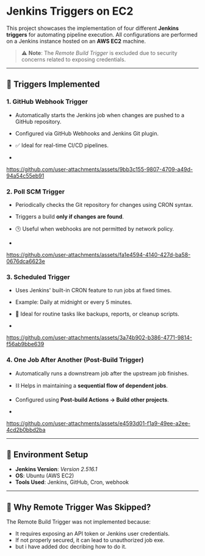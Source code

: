 # Jenkins Triggers on EC2

This project showcases the implementation of four different **Jenkins triggers** for automating pipeline execution. All configurations are performed on a Jenkins instance hosted on an **AWS EC2** machine.

> ⚠️ **Note**: The *Remote Build Trigger* is excluded due to security concerns related to exposing credentials.

---

## 🧩 Triggers Implemented

### 1. GitHub Webhook Trigger
- Automatically starts the Jenkins job when changes are pushed to a GitHub repository.
- Configured via GitHub Webhooks and Jenkins Git plugin.
- ✅ Ideal for real-time CI/CD pipelines.

-

https://github.com/user-attachments/assets/9bb3c155-9807-4709-a49d-94a54c55eb91


### 2. Poll SCM Trigger
- Periodically checks the Git repository for changes using CRON syntax.
- Triggers a build **only if changes are found**.
- 🕒 Useful when webhooks are not permitted by network policy.

- 

https://github.com/user-attachments/assets/fa1e4594-4140-427d-ba58-0676dca6623e



### 3. Scheduled Trigger
- Uses Jenkins' built-in CRON feature to run jobs at fixed times.
- Example: Daily at midnight or every 5 minutes.
- 📅 Ideal for routine tasks like backups, reports, or cleanup scripts.

-

https://github.com/user-attachments/assets/3a74b902-b386-4771-9814-f56ab9bbe639


### 4. One Job After Another (Post-Build Trigger)
- Automatically runs a downstream job after the upstream job finishes.
- ⛓️ Helps in maintaining a **sequential flow of dependent jobs**.
- Configured using **Post-build Actions → Build other projects**.

- 

https://github.com/user-attachments/assets/e4593d01-f1a9-49ee-a2ee-4cd2b0bbd2ba



---

## 🧾 Environment Setup

- **Jenkins Version**: *Version 2.516.1*  
- **OS**: Ubuntu (AWS EC2)  
- **Tools Used**: Jenkins, GitHub, Cron, webhook  
---

## 🔐 Why Remote Trigger Was Skipped?

The Remote Build Trigger was not implemented because:
- It requires exposing an API token or Jenkins user credentials.
- If not properly secured, it can lead to unauthorized job exe.
- but i have added doc decribing how to do it.
